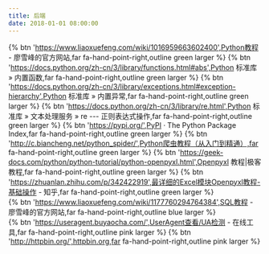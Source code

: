 ```yaml
---
title: 后端
date: 2018-01-01 08:00:00
---
```


{% btn 'https://www.liaoxuefeng.com/wiki/1016959663602400',Python教程 - 廖雪峰的官方网站,far fa-hand-point-right,outline green larger %}
{% btn 'https://docs.python.org/zh-cn/3/library/functions.html#abs',Python 标准库 » 内置函数,far fa-hand-point-right,outline green larger %}
{% btn 'https://docs.python.org/zh-cn/3/library/exceptions.html#exception-hierarchy',Python 标准库 » 内置异常,far fa-hand-point-right,outline green larger %}
{% btn 'https://docs.python.org/zh-cn/3/library/re.html',Python 标准库 » 文本处理服务 » re --- 正则表达式操作,far fa-hand-point-right,outline green larger %}
{% btn 'https://pypi.org/',PyPI · The Python Package Index,far fa-hand-point-right,outline green larger %}
{% btn 'http://c.biancheng.net/python_spider/',Python爬虫教程（从入门到精通）,far fa-hand-point-right,outline green larger %}
{% btn 'https://geek-docs.com/python/python-tutorial/python-openpyxl.html',Openpyxl 教程|极客教程,far fa-hand-point-right,outline green larger %}
{% btn 'https://zhuanlan.zhihu.com/p/342422919',最详细的Excel模块Openpyxl教程-基础操作 - 知乎,far fa-hand-point-right,outline green larger %}
<br>
{% btn 'https://www.liaoxuefeng.com/wiki/1177760294764384',SQL教程 - 廖雪峰的官方网站,far fa-hand-point-right,outline blue larger %}
<br>
{% btn 'https://useragent.buyaocha.com/',UserAgent查看/UA检测 - 在线工具,far fa-hand-point-right,outline pink larger %}
{% btn 'http://httpbin.org/',httpbin.org,far fa-hand-point-right,outline pink larger %}